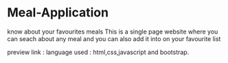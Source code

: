 # Meal-Application
know about your favourites meals This is a single page website where you can seach about any meal and you can also add it into on your favourite list

preview link : language used : html,css,javascript and bootstrap.
